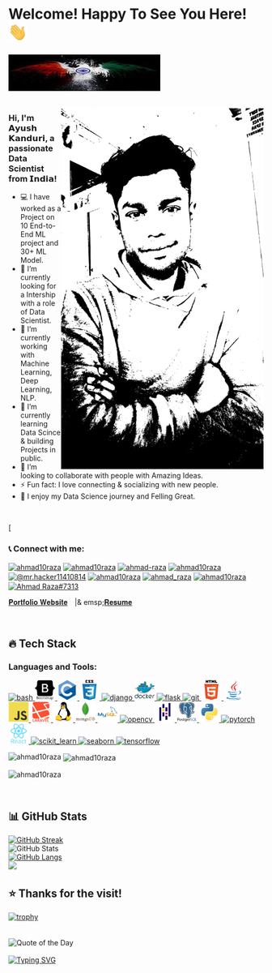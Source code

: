 <!-- ### Hi there 👋 -->

<!--
**Ahmad Raza/Ahmad10Raza** is a ✨ _special_ ✨ repository because its `README.md` (this file) appears on your GitHub profile.

Here are some ideas to get you started:

- 🔭 I’m currently working on ...
- 🌱 I’m currently learning ...
- 👯 I’m looking to collaborate on ...
- 🤔 I’m looking for help with ...
- 💬 Ask me about ...
- 📫 How to reach me: ...
- 😄 Pronouns: ...
- ⚡ Fun fact: ...
-->


# Welcome! Happy To See You Here!&ensp;<img src="./wave.gif" width="37px" height="37px" />

<!-- <img src="https://media.giphy.com/media/xUPGGDNsLvqsBOhuU0/giphy.gif" width="280px" height="200px" /> -->

![banner (1)](https://github.com/Ahmad10Raza/Simple_Calculator/blob/master/eagle.jpg)
<br />
<br />


<a href="#">
  <img src="https://github.com/Ahmad10Raza/Simple_Calculator/blob/master/dev3.svg" width="400" alt="Ahmad Raza" align="right"/>
</a>

### Hi, I'm 𝗔𝘆𝘂𝘀𝗵 𝗞𝗮𝗻𝗱𝘂𝗿𝗶, a passionate **Data Scientist** from 𝗜𝗻𝗱𝗶𝗮!
- 💻 I have worked as a Project on 10 End-to-End ML project and 30+ ML Model.
- 🚀 I’m currently looking for a Intership with a role of Data Scientist.
- 🔭 I’m currently working with Machine Learning, Deep Learning, NLP.
- 🌱 I’m currently learning Data Scince & building Projects in public.
- 👯 I’m looking to collaborate with people with Amazing Ideas.
- ⚡ Fun fact: I love connecting & socializing with new people.
- 🚀 I enjoy my Data Science journey and Felling Great. 
<br />

<!-- ## Connect with me -->

[<h3 align="left">📞  Connect with me:</h3>
<p align="left">
<a href="https://dev.to/ahmad10raza" target="blank"><img align="center" src="https://raw.githubusercontent.com/rahuldkjain/github-profile-readme-generator/master/src/images/icons/Social/devto.svg" alt="ahmad10raza" height="30" width="40" /></a>
<a href="https://linkedin.com/in/ahmad10raza" target="blank"><img align="center" src="https://raw.githubusercontent.com/rahuldkjain/github-profile-readme-generator/master/src/images/icons/Social/linked-in-alt.svg" alt="ahmad10raza" height="30" width="40" /></a>
<a href="https://stackoverflow.com/users/ahmad-raza" target="blank"><img align="center" src="https://raw.githubusercontent.com/rahuldkjain/github-profile-readme-generator/master/src/images/icons/Social/stack-overflow.svg" alt="ahmad-raza" height="30" width="40" /></a>
<a href="https://kaggle.com/ahmad10raza" target="blank"><img align="center" src="https://raw.githubusercontent.com/rahuldkjain/github-profile-readme-generator/master/src/images/icons/Social/kaggle.svg" alt="ahmad10raza" height="30" width="40" /></a>
<a href="https://medium.com/@mr.hacker11410814" target="blank"><img align="center" src="https://raw.githubusercontent.com/rahuldkjain/github-profile-readme-generator/master/src/images/icons/Social/medium.svg" alt="@mr.hacker11410814" height="30" width="40" /></a>
<a href="https://www.hackerrank.com/ahmad10raza" target="blank"><img align="center" src="https://raw.githubusercontent.com/rahuldkjain/github-profile-readme-generator/master/src/images/icons/Social/hackerrank.svg" alt="ahmad10raza" height="30" width="40" /></a>
<a href="https://www.leetcode.com/ahmad_raza" target="blank"><img align="center" src="https://raw.githubusercontent.com/rahuldkjain/github-profile-readme-generator/master/src/images/icons/Social/leet-code.svg" alt="ahmad_raza" height="30" width="40" /></a>
<a href="https://www.hackerearth.com/ahmad10raza" target="blank"><img align="center" src="https://raw.githubusercontent.com/rahuldkjain/github-profile-readme-generator/master/src/images/icons/Social/hackerearth.svg" alt="ahmad10raza" height="30" width="40" /></a>
<a href="https://discord.gg/Ahmad Raza#7313" target="blank"><img align="center" src="https://raw.githubusercontent.com/rahuldkjain/github-profile-readme-generator/master/src/images/icons/Social/discord.svg" alt="Ahmad Raza#7313" height="30" width="40" /></a>
</p>

<span> [𝐏𝐨𝐫𝐭𝐟𝐨𝐥𝐢𝐨 𝐖𝐞𝐛𝐬𝐢𝐭𝐞](#)&emsp;|&
emsp;[𝐑𝐞𝐬𝐮𝐦𝐞](https://drive.google.com/file/d/1nNAwlvpcLgZaJK2i3maStbt_bnOA0yBI/view?usp=sharing) </span>

<br />

## 🔥 Tech Stack

<h3 align="left">Languages and Tools:</h3>
<p align="left"> <a href="https://www.gnu.org/software/bash/" target="_blank" rel="noreferrer"> <img src="https://www.vectorlogo.zone/logos/gnu_bash/gnu_bash-icon.svg" alt="bash" width="40" height="40"/> </a> <a href="https://getbootstrap.com" target="_blank" rel="noreferrer"> <img src="https://raw.githubusercontent.com/devicons/devicon/master/icons/bootstrap/bootstrap-plain-wordmark.svg" alt="bootstrap" width="40" height="40"/> </a> <a href="https://www.cprogramming.com/" target="_blank" rel="noreferrer"> <img src="https://raw.githubusercontent.com/devicons/devicon/master/icons/c/c-original.svg" alt="c" width="40" height="40"/> </a> <a href="https://www.w3schools.com/css/" target="_blank" rel="noreferrer"> <img src="https://raw.githubusercontent.com/devicons/devicon/master/icons/css3/css3-original-wordmark.svg" alt="css3" width="40" height="40"/> </a> <a href="https://www.djangoproject.com/" target="_blank" rel="noreferrer"> <img src="https://cdn.worldvectorlogo.com/logos/django.svg" alt="django" width="40" height="40"/> </a> <a href="https://www.docker.com/" target="_blank" rel="noreferrer"> <img src="https://raw.githubusercontent.com/devicons/devicon/master/icons/docker/docker-original-wordmark.svg" alt="docker" width="40" height="40"/> </a> <a href="https://flask.palletsprojects.com/" target="_blank" rel="noreferrer"> <img src="https://www.vectorlogo.zone/logos/pocoo_flask/pocoo_flask-icon.svg" alt="flask" width="40" height="40"/> </a> <a href="https://git-scm.com/" target="_blank" rel="noreferrer"> <img src="https://www.vectorlogo.zone/logos/git-scm/git-scm-icon.svg" alt="git" width="40" height="40"/> </a> <a href="https://www.w3.org/html/" target="_blank" rel="noreferrer"> <img src="https://raw.githubusercontent.com/devicons/devicon/master/icons/html5/html5-original-wordmark.svg" alt="html5" width="40" height="40"/> </a> <a href="https://www.java.com" target="_blank" rel="noreferrer"> <img src="https://raw.githubusercontent.com/devicons/devicon/master/icons/java/java-original.svg" alt="java" width="40" height="40"/> </a> <a href="https://developer.mozilla.org/en-US/docs/Web/JavaScript" target="_blank" rel="noreferrer"> <img src="https://raw.githubusercontent.com/devicons/devicon/master/icons/javascript/javascript-original.svg" alt="javascript" width="40" height="40"/> </a> <a href="https://laravel.com/" target="_blank" rel="noreferrer"> <img src="https://raw.githubusercontent.com/devicons/devicon/master/icons/laravel/laravel-plain-wordmark.svg" alt="laravel" width="40" height="40"/> </a> <a href="https://www.linux.org/" target="_blank" rel="noreferrer"> <img src="https://raw.githubusercontent.com/devicons/devicon/master/icons/linux/linux-original.svg" alt="linux" width="40" height="40"/> </a> <a href="https://www.mongodb.com/" target="_blank" rel="noreferrer"> <img src="https://raw.githubusercontent.com/devicons/devicon/master/icons/mongodb/mongodb-original-wordmark.svg" alt="mongodb" width="40" height="40"/> </a> <a href="https://www.mysql.com/" target="_blank" rel="noreferrer"> <img src="https://raw.githubusercontent.com/devicons/devicon/master/icons/mysql/mysql-original-wordmark.svg" alt="mysql" width="40" height="40"/> </a> <a href="https://opencv.org/" target="_blank" rel="noreferrer"> <img src="https://www.vectorlogo.zone/logos/opencv/opencv-icon.svg" alt="opencv" width="40" height="40"/> </a> <a href="https://pandas.pydata.org/" target="_blank" rel="noreferrer"> <img src="https://raw.githubusercontent.com/devicons/devicon/2ae2a900d2f041da66e950e4d48052658d850630/icons/pandas/pandas-original.svg" alt="pandas" width="40" height="40"/> </a> <a href="https://www.postgresql.org" target="_blank" rel="noreferrer"> <img src="https://raw.githubusercontent.com/devicons/devicon/master/icons/postgresql/postgresql-original-wordmark.svg" alt="postgresql" width="40" height="40"/> </a> <a href="https://www.python.org" target="_blank" rel="noreferrer"> <img src="https://raw.githubusercontent.com/devicons/devicon/master/icons/python/python-original.svg" alt="python" width="40" height="40"/> </a> <a href="https://pytorch.org/" target="_blank" rel="noreferrer"> <img src="https://www.vectorlogo.zone/logos/pytorch/pytorch-icon.svg" alt="pytorch" width="40" height="40"/> </a> <a href="https://reactjs.org/" target="_blank" rel="noreferrer"> <img src="https://raw.githubusercontent.com/devicons/devicon/master/icons/react/react-original-wordmark.svg" alt="react" width="40" height="40"/> </a> <a href="https://scikit-learn.org/" target="_blank" rel="noreferrer"> <img src="https://upload.wikimedia.org/wikipedia/commons/0/05/Scikit_learn_logo_small.svg" alt="scikit_learn" width="40" height="40"/> </a> <a href="https://seaborn.pydata.org/" target="_blank" rel="noreferrer"> <img src="https://seaborn.pydata.org/_images/logo-mark-lightbg.svg" alt="seaborn" width="40" height="40"/> </a> <a href="https://www.tensorflow.org" target="_blank" rel="noreferrer"> <img src="https://www.vectorlogo.zone/logos/tensorflow/tensorflow-icon.svg" alt="tensorflow" width="40" height="40"/> </a> </p>

<p><img align="left" src="https://github-readme-stats.vercel.app/api/top-langs?username=ahmad10raza&show_icons=true&locale=en&layout=compact" alt="ahmad10raza" /></p>

<p>&nbsp;<img align="center" src="https://github-readme-stats.vercel.app/api?username=ahmad10raza&show_icons=true&locale=en" alt="ahmad10raza" /></p>

<p><img align="center" src="https://github-readme-streak-stats.herokuapp.com/?user=ahmad10raza&" alt="ahmad10raza" /></p>



<br />

## 📊 GitHub Stats

<p align="left">

[![GitHub Streak](https://github-readme-streak-stats.herokuapp.com?user=Ayush-Kanduri&theme=radical&hide_border=true&date_format=M%20j%5B%2C%20Y%5D)](https://git.io/streak-stats)
<br />
![GitHub Stats](https://github-readme-stats.vercel.app/api?username=Ahmad10raza&theme=radical&show_icons=true&hide_border=true)
<br />
[![GitHub Langs](https://github-readme-stats.vercel.app/api/top-langs/?username=Ahmad10Raza&theme=radical&hide_border=true&layout=compact)](https://github.com/Ahmad10Raza/github-readme-stats)
<br />
<img src="https://activity-graph.herokuapp.com/graph?username=Ahmad10Raza&bg_color=0f2d3d&color=1cadfb&line=1cadfb&point=1cadfb&area=true&hide_border=true">

</p>

## ⭐ Thanks for the visit!

[![trophy](https://github-profile-trophy.vercel.app/?username=Ahmad10Raza&theme=radical)](https://github.com/Ahmad10raza)
<br />
<br />
<br />
![Quote of the Day](https://quotes-github-readme.vercel.app/api?type=horizontal&theme=radical)
<br />
<br /> 
[![Typing SVG](https://readme-typing-svg.herokuapp.com?duration=6000&lines=%E2%80%9CBelieve+in+yourself.%E2%80%9D)](https://git.io/typing-svg)




